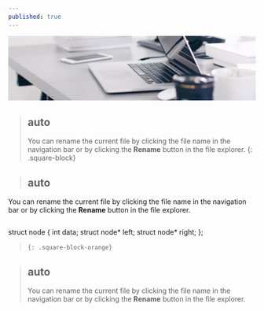 ```yaml
---
published: true
---
```

[![Benjamin Bannekat ](https://raw.githubusercontent.com/hamid-abbaszadeh/hamid-abbaszadeh.github.io/master/images/post1.jpg)](https://hamid-abbaszadeh.github.io/Trees-Algorithm/)

>## auto
>You can rename the current file by clicking the file name in the navigation bar or by clicking the **Rename** button in the file explorer.
{: .square-block}

>## auto
You can rename the current file by clicking the file name in the navigation bar or by clicking the **Rename** button in the file explorer.
>```cpp
struct node
{
	int data;
	struct node* left;
	struct node* right;
};
>```
>{: .square-block-orange}

>## auto
>You can rename the current file by clicking the file name in the navigation bar or by clicking the **Rename** button in the file explorer.
